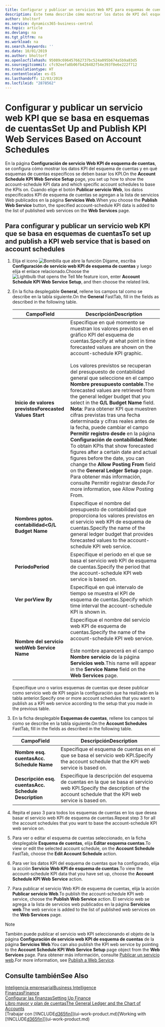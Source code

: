 ```yaml
---
title: Configurar y publicar un servicios Web KPI para esquemas de cuentas | Documentos de Microsoft
description: Este tema describe cómo mostrar los datos de KPI del esquema de cuentas según esquemas de cuentas específicos.
author: bholtorf
ms.service: dynamics365-business-central
ms.topic: article
ms.devlang: na
ms.tgt_pltfrm: na
ms.workload: na
ms.search.keywords: ''
ms.date: 10/01/2019
ms.author: bholtorf
ms.openlocfilehash: 95089c696457662737bc524a095b674a5b9a83d5
ms.sourcegitcommit: cfc92eefa8b06fb426482f54e393f0e6e222f712
ms.translationtype: HT
ms.contentlocale: es-ES
ms.lasthandoff: 12/03/2019
ms.locfileid: "2878562"
---
```

# <a name="set-up-and-publish-kpi-web-services-based-on-account-schedules"></a><span data-ttu-id="1be80-103">Configurar y publicar un servicio web KPI que se basa en esquemas de cuentas</span><span class="sxs-lookup"><span data-stu-id="1be80-103">Set Up and Publish KPI Web Services Based on Account Schedules</span></span>
<span data-ttu-id="1be80-104">En la página **Configuración de servicio Web KPI de esquema de cuentas**, se configura cómo mostrar los datos KPI del esquema de cuentas y en qué esquemas de cuentas específicos se deben basar los KPI.</span><span class="sxs-lookup"><span data-stu-id="1be80-104">On the **Account Schedule KPI Web Service Setup** page, you set up how to show the account-schedule KPI data and which specific account schedules to base the KPIs on.</span></span> <span data-ttu-id="1be80-105">Cuando elige el botón **Publicar servicio Web**, los datos especificados KPI de esquema de cuentas se agregan a la lista de servicios Web publicados en la página **Servicios Web**.</span><span class="sxs-lookup"><span data-stu-id="1be80-105">When you choose the **Publish Web Service** button, the specified account-schedule KPI data is added to the list of published web services on the **Web Services** page.</span></span>  

## <a name="to-set-up-and-publish-a-kpi-web-service-that-is-based-on-account-schedules"></a><span data-ttu-id="1be80-106">Para configurar y publicar un servicio web KPI que se basa en esquemas de cuentas</span><span class="sxs-lookup"><span data-stu-id="1be80-106">To set up and publish a KPI web service that is based on account schedules</span></span>  
1.  <span data-ttu-id="1be80-107">Elija el icono ![Bombilla que abre la función Dígame](media/ui-search/search_small.png "Dígame qué desea hacer"), escriba **Configuración de servicio web KPI de esquema de cuentas** y luego elija el enlace relacionado.</span><span class="sxs-lookup"><span data-stu-id="1be80-107">Choose the ![Lightbulb that opens the Tell Me feature](media/ui-search/search_small.png "Tell me what you want to do") icon, enter **Account Schedule KPI Web Service Setup**, and then choose the related link.</span></span>  
2.  <span data-ttu-id="1be80-108">En la ficha desplegable **General**, rellene los campos tal como se describe en la tabla siguiente.</span><span class="sxs-lookup"><span data-stu-id="1be80-108">On the **General** FastTab, fill in the fields as described in the following table.</span></span>  

    |<span data-ttu-id="1be80-109">Campo</span><span class="sxs-lookup"><span data-stu-id="1be80-109">Field</span></span>|<span data-ttu-id="1be80-110">Descripción</span><span class="sxs-lookup"><span data-stu-id="1be80-110">Description</span></span>|  
    |---------------------------------|---------------------------------------|  
    |<span data-ttu-id="1be80-111">**Inicio de valores previstos**</span><span class="sxs-lookup"><span data-stu-id="1be80-111">**Forecasted Values Start**</span></span>|<span data-ttu-id="1be80-112">Especifique en qué momento se muestran los valores previstos en el gráfico KPI del esquema de cuentas.</span><span class="sxs-lookup"><span data-stu-id="1be80-112">Specify at what point in time forecasted values are shown on the account-schedule KPI graphic.</span></span><br /><br /> <span data-ttu-id="1be80-113">Los valores previstos se recuperan del presupuesto de contabilidad general que seleccione en el campo **Nombre presupuesto contable**.</span><span class="sxs-lookup"><span data-stu-id="1be80-113">The forecasted values are retrieved from the general ledger budget that you select in the **G/L Budget Name** field.</span></span> <span data-ttu-id="1be80-114">**Nota**: Para obtener KPI que muestren cifras previstas tras una fecha determinada y cifras reales antes de la fecha, puede cambiar el campo **Permitir registro desde** en la página **Configuración de contabilidad**.</span><span class="sxs-lookup"><span data-stu-id="1be80-114">**Note:**  To obtain KPIs that show forecasted figures after a certain date and actual figures before the date, you can change the **Allow Posting From** field on the **General Ledger Setup** page.</span></span> <span data-ttu-id="1be80-115">Para obtener más información, consulte Permitir registrar desde.</span><span class="sxs-lookup"><span data-stu-id="1be80-115">For more information, see Allow Posting From.</span></span>|  
    |<span data-ttu-id="1be80-116">**Nombres pptos. contabilidad<**</span><span class="sxs-lookup"><span data-stu-id="1be80-116">**G/L Budget Name**</span></span>|<span data-ttu-id="1be80-117">Especifique el nombre del presupuesto de contabilidad que proporciona los valores previstos en el servicio web KPI de esquema de cuentas.</span><span class="sxs-lookup"><span data-stu-id="1be80-117">Specify the name of the general ledger budget that provides forecasted values to the account-schedule KPI web service.</span></span>|  
    |<span data-ttu-id="1be80-118">**Periodo**</span><span class="sxs-lookup"><span data-stu-id="1be80-118">**Period**</span></span>|<span data-ttu-id="1be80-119">Especifique el periodo en el que se basa el servicio web KPI de esquema de cuentas.</span><span class="sxs-lookup"><span data-stu-id="1be80-119">Specify the period that the account-schedule KPI web service is based on.</span></span>|  
    |<span data-ttu-id="1be80-120">**Ver por**</span><span class="sxs-lookup"><span data-stu-id="1be80-120">**View By**</span></span>|<span data-ttu-id="1be80-121">Especifiqué en qué intervalo de tiempo se muestra el KPI de esquema de cuentas.</span><span class="sxs-lookup"><span data-stu-id="1be80-121">Specify which time interval the account-schedule KPI is shown in.</span></span>|  
    |<span data-ttu-id="1be80-122">**Nombre del servicio web**</span><span class="sxs-lookup"><span data-stu-id="1be80-122">**Web Service Name**</span></span>|<span data-ttu-id="1be80-123">Especifique el nombre del servicio web KPI de esquema de cuentas.</span><span class="sxs-lookup"><span data-stu-id="1be80-123">Specify the name of the account-schedule KPI web service.</span></span><br /><br /> <span data-ttu-id="1be80-124">Este nombre aparecerá en el campo **Nombre servicio** de la página **Servicios web**.</span><span class="sxs-lookup"><span data-stu-id="1be80-124">This name will appear in the **Service Name** field on the **Web Services** page.</span></span>|  

    <span data-ttu-id="1be80-125">Especifique uno o varios esquemas de cuentas que desee publicar como servicio web de KPI según la configuración que ha realizado en la tabla anterior.</span><span class="sxs-lookup"><span data-stu-id="1be80-125">Specify one or more account schedules that you want to publish as a KPI web service according to the setup that you made in the previous table.</span></span>  

3.  <span data-ttu-id="1be80-126">En la ficha desplegable **Esquemas de cuentas**, rellene los campos tal como se describe en la tabla siguiente.</span><span class="sxs-lookup"><span data-stu-id="1be80-126">On the **Account Schedules** FastTab, fill in the fields as described in the following table.</span></span>  

    |<span data-ttu-id="1be80-127">Campo</span><span class="sxs-lookup"><span data-stu-id="1be80-127">Field</span></span>|<span data-ttu-id="1be80-128">Descripción</span><span class="sxs-lookup"><span data-stu-id="1be80-128">Description</span></span>|  
    |---------------------------------|---------------------------------------|  
    |<span data-ttu-id="1be80-129">**Nombre esq. cuentas**</span><span class="sxs-lookup"><span data-stu-id="1be80-129">**Acc. Schedule Name**</span></span>|<span data-ttu-id="1be80-130">Especifique el esquema de cuentas en el que se basa el servicio web KPI.</span><span class="sxs-lookup"><span data-stu-id="1be80-130">Specify the account schedule that the KPI web service is based on.</span></span>|  
    |<span data-ttu-id="1be80-131">**Descripción esq. cuentas**</span><span class="sxs-lookup"><span data-stu-id="1be80-131">**Acc. Schedule Description**</span></span>|<span data-ttu-id="1be80-132">Especifique la descripción del esquema de cuentas en la que se basa el servicio web KPI.</span><span class="sxs-lookup"><span data-stu-id="1be80-132">Specify the description of the account schedule that the KPI web service is based on.</span></span>|  

4.  <span data-ttu-id="1be80-133">Repita el paso 3 para todos los esquemas de cuentas en los que desea basar el servicio web KPI de esquema de cuentas.</span><span class="sxs-lookup"><span data-stu-id="1be80-133">Repeat step 3 for all the account schedules that you want to base the account-schedule KPI web service on.</span></span>  
5.  <span data-ttu-id="1be80-134">Para ver o editar el esquema de cuentas seleccionado, en la ficha desplegable **Esquema de cuentas**, elija **Editar esquema cuentas**.</span><span class="sxs-lookup"><span data-stu-id="1be80-134">To view or edit the selected account schedule, on the **Account Schedule** FastTab, choose the **Edit Account Schedule** action.</span></span>  
6.  <span data-ttu-id="1be80-135">Para ver los datos KPI del esquema de cuentas que ha configurado, elija la acción **Servicio Web KPI de esquema de cuentas**.</span><span class="sxs-lookup"><span data-stu-id="1be80-135">To view the account-schedule KPI data that you have set up, choose the **Account Schedule KPI Web Service** action.</span></span>  
7.  <span data-ttu-id="1be80-136">Para publicar el servicio Web KPI de esquema de cuentas, elija la acción **Publicar servicio Web**.</span><span class="sxs-lookup"><span data-stu-id="1be80-136">To publish the account-schedule KPI web service, choose the **Publish Web Service** action.</span></span> <span data-ttu-id="1be80-137">El servicio web se agrega a la lista de servicios web publicados en la página **Servicios web**.</span><span class="sxs-lookup"><span data-stu-id="1be80-137">The web service is added to the list of published web services on the **Web Services** page.</span></span>  

> [!NOTE]  
>  <span data-ttu-id="1be80-138">También puede publicar el servicio web KPI seleccionando el objeto de la página **Configuración de servicio web KPI de esquema de cuentas** de la página **Servicios Web**.</span><span class="sxs-lookup"><span data-stu-id="1be80-138">You can also publish the KPI web service by pointing to the **Account Schedule KPI Web Service Setup** page object from the **Web Services** page.</span></span> <span data-ttu-id="1be80-139">Para obtener más información, consulte [Publicar un servicio web](across-how-publish-web-service.md).</span><span class="sxs-lookup"><span data-stu-id="1be80-139">For more information, see [Publish a Web Service](across-how-publish-web-service.md).</span></span>  

## <a name="see-also"></a><span data-ttu-id="1be80-140">Consulte también</span><span class="sxs-lookup"><span data-stu-id="1be80-140">See Also</span></span>  
[<span data-ttu-id="1be80-141">Inteligencia empresarial</span><span class="sxs-lookup"><span data-stu-id="1be80-141">Business Intelligence</span></span>](bi.md)  
[<span data-ttu-id="1be80-142">Finanzas</span><span class="sxs-lookup"><span data-stu-id="1be80-142">Finance</span></span>](finance.md)  
[<span data-ttu-id="1be80-143">Configurar las finanzas</span><span class="sxs-lookup"><span data-stu-id="1be80-143">Setting Up Finance</span></span>](finance-setup-finance.md)  
[<span data-ttu-id="1be80-144">Libro mayor y plan de cuentas</span><span class="sxs-lookup"><span data-stu-id="1be80-144">The General Ledger and the Chart of Accounts</span></span>](finance-general-ledger.md)  
<span data-ttu-id="1be80-145">[Trabajar con [!INCLUDE[d365fin](includes/d365fin_md.md)]](ui-work-product.md)</span><span class="sxs-lookup"><span data-stu-id="1be80-145">[Working with [!INCLUDE[d365fin](includes/d365fin_md.md)]](ui-work-product.md)</span></span>

